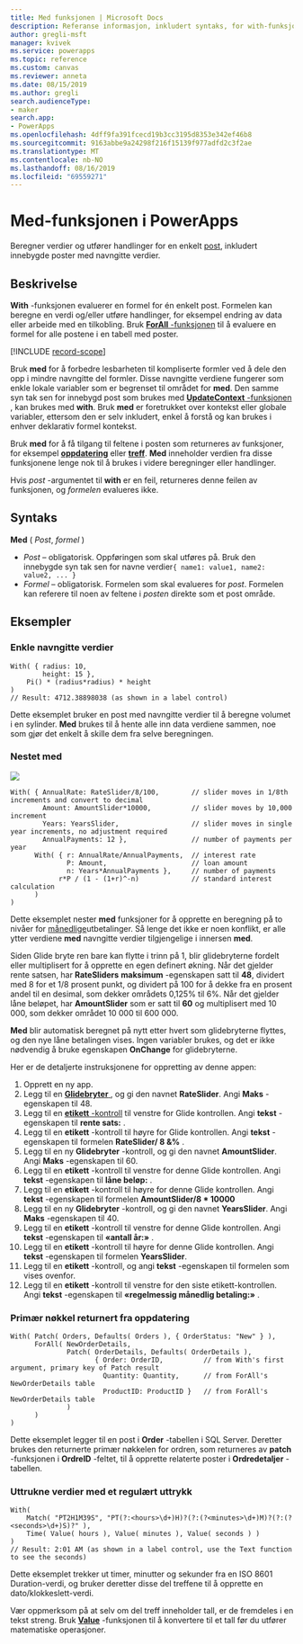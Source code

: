 ```yaml
---
title: Med funksjonen | Microsoft Docs
description: Referanse informasjon, inkludert syntaks, for with-funksjonen i PowerApps
author: gregli-msft
manager: kvivek
ms.service: powerapps
ms.topic: reference
ms.custom: canvas
ms.reviewer: anneta
ms.date: 08/15/2019
ms.author: gregli
search.audienceType:
- maker
search.app:
- PowerApps
ms.openlocfilehash: 4dff9fa391fcecd19b3cc3195d8353e342ef46b8
ms.sourcegitcommit: 9163abbe9a24298f216f15139f977adfd2c3f2ae
ms.translationtype: MT
ms.contentlocale: nb-NO
ms.lasthandoff: 08/16/2019
ms.locfileid: "69559271"
---
```

# <a name="with-function-in-powerapps"></a>Med-funksjonen i PowerApps
Beregner verdier og utfører handlinger for en enkelt [post](../working-with-tables.md#records), inkludert innebygde poster med navngitte verdier.

## <a name="description"></a>Beskrivelse

**With** -funksjonen evaluerer en formel for én enkelt post.  Formelen kan beregne en verdi og/eller utføre handlinger, for eksempel endring av data eller arbeide med en tilkobling.  Bruk [ **ForAll** -funksjonen](function-with.md) til å evaluere en formel for alle postene i en tabell med poster.

[!INCLUDE [record-scope](../../../includes/record-scope.md)]

Bruk **med** for å forbedre lesbarheten til kompliserte formler ved å dele den opp i mindre navngitte del formler.  Disse navngitte verdiene fungerer som enkle lokale variabler som er begrenset til området for **med**.  Den samme syn tak sen for innebygd post som brukes med [ **UpdateContext** -funksjonen](function-updatecontext.md) , kan brukes med **with**.  Bruk **med** er foretrukket over kontekst eller globale variabler, ettersom den er selv inkludert, enkel å forstå og kan brukes i enhver deklarativ formel kontekst.  

Bruk **med** for å få tilgang til feltene i posten som returneres av funksjoner, for eksempel [**oppdatering**](function-patch.md) eller [**treff**](function-ismatch.md).  **Med** inneholder verdien fra disse funksjonene lenge nok til å brukes i videre beregninger eller handlinger.  

Hvis *post* -argumentet til **with** er en feil, returneres denne feilen av funksjonen, og *formelen* evalueres ikke.

## <a name="syntax"></a>Syntaks
**Med** ( *Post*, *formel* )

* *Post* – obligatorisk. Oppføringen som skal utføres på.  Bruk den innebygde syn tak sen for navne verdier`{ name1: value1, name2: value2, ... }`
* *Formel* – obligatorisk.  Formelen som skal evalueres for *post*.  Formelen kan referere til noen av feltene i *posten* direkte som et post område.

## <a name="examples"></a>Eksempler

### <a name="simple-named-values"></a>Enkle navngitte verdier

```powerapps-dot
With( { radius: 10, 
        height: 15 },
    Pi() * (radius*radius) * height
)
// Result: 4712.38898038 (as shown in a label control)
```

Dette eksemplet bruker en post med navngitte verdier til å beregne volumet i en sylinder.  **Med** brukes til å hente alle inn data verdiene sammen, noe som gjør det enkelt å skille dem fra selve beregningen.  

### <a name="nested-with"></a>Nestet med

![](media/function-with/interest-calculator.gif)

```powerapps-dot
With( { AnnualRate: RateSlider/8/100,        // slider moves in 1/8th increments and convert to decimal
        Amount: AmountSlider*10000,          // slider moves by 10,000 increment
        Years: YearsSlider,                  // slider moves in single year increments, no adjustment required
        AnnualPayments: 12 },                // number of payments per year
      With( { r: AnnualRate/AnnualPayments,  // interest rate
              P: Amount,                     // loan amount
              n: Years*AnnualPayments },     // number of payments
            r*P / (1 - (1+r)^-n)             // standard interest calculation
      )
)  
```

Dette eksemplet nester **med** funksjoner for å opprette en beregning på to nivåer for [månedlige](https://en.wikipedia.org/wiki/Mortgage_calculator#Monthly_payment_formula)utbetalinger.  Så lenge det ikke er noen konflikt, er alle ytter verdiene **med** navngitte verdier tilgjengelige i innersen **med**.

Siden Glide bryte ren bare kan flytte i trinn på 1, blir glidebryterne fordelt eller multiplisert for å opprette en egen definert økning.  Når det gjelder rente satsen, har **RateSliders** **maksimum** -egenskapen satt til **48**, dividert med 8 for et 1/8 prosent punkt, og dividert på 100 for å dekke fra en prosent andel til en desimal, som dekker områdets 0,125% til 6%.  Når det gjelder låne beløpet, har **AmountSlider** som er satt til **60** og multiplisert med 10 000, som dekker området 10 000 til 600 000.

**Med** blir automatisk beregnet på nytt etter hvert som glidebryterne flyttes, og den nye låne betalingen vises.  Ingen variabler brukes, og det er ikke nødvendig å bruke egenskapen **OnChange** for glidebryterne.

Her er de detaljerte instruksjonene for oppretting av denne appen:
1. Opprett en ny app.
2. Legg til en [ **Glidebryter** ](../controls/control-slider.md) , og gi den navnet **RateSlider**.  Angi **Maks** -egenskapen til 48.
3. Legg til en [ **etikett** -kontroll](../controls/control-text-box.md) til venstre for Glide kontrollen.  Angi **tekst** -egenskapen til **rente sats:** .
3. Legg til en **etikett** -kontroll til høyre for Glide kontrollen.  Angi **tekst** -egenskapen til formelen **RateSlider/&nbsp;8 &%** .
3. Legg til en ny **Glidebryter** -kontroll, og gi den navnet **AmountSlider**.  Angi **Maks** -egenskapen til 60.
3. Legg til en **etikett** -kontroll til venstre for denne Glide kontrollen.  Angi **tekst** -egenskapen til **låne beløp:** . 
3. Legg til en **etikett** -kontroll til høyre for denne Glide kontrollen.  Angi **tekst** -egenskapen til formelen **AmountSlider/8 * 10000**
4. Legg til en ny **Glidebryter** -kontroll, og gi den navnet **YearsSlider**.  Angi **Maks** -egenskapen til 40.
3. Legg til en **etikett** -kontroll til venstre for denne Glide kontrollen.  Angi **tekst** -egenskapen til **«antall år:»** . 
3. Legg til en **etikett** -kontroll til høyre for denne Glide kontrollen.  Angi **tekst** -egenskapen til formelen **YearsSlider**.
5. Legg til en **etikett** -kontroll, og angi **tekst** -egenskapen til formelen som vises ovenfor.
3. Legg til en **etikett** -kontroll til venstre for den siste etikett-kontrollen.  Angi **tekst** -egenskapen til **«regelmessig månedlig betaling:»** .  

### <a name="primary-key-returned-from-patch"></a>Primær nøkkel returnert fra oppdatering

```powerapps-dot
With( Patch( Orders, Defaults( Orders ), { OrderStatus: "New" } ),
      ForAll( NewOrderDetails, 
              Patch( OrderDetails, Defaults( OrderDetails ), 
                     { Order: OrderID,          // from With's first argument, primary key of Patch result
                       Quantity: Quantity,      // from ForAll's NewOrderDetails table
                       ProductID: ProductID }   // from ForAll's NewOrderDetails table
              )
      )
)
```

Dette eksemplet legger til en post i **Order** -tabellen i SQL Server.  Deretter brukes den returnerte primær nøkkelen for ordren, som returneres av **patch** -funksjonen i **OrdreID** -feltet, til å opprette relaterte poster i **Ordredetaljer** -tabellen.  

### <a name="extracted-values-with-a-regular-expression"></a>Uttrukne verdier med et regulært uttrykk

```powerapps-dot
With( 
    Match( "PT2H1M39S", "PT(?:<hours>\d+)H)?(?:(?<minutes>\d+)M)?(?:(?<seconds>\d+)S)?" ),
    Time( Value( hours ), Value( minutes ), Value( seconds ) )
)
// Result: 2:01 AM (as shown in a label control, use the Text function to see the seconds)
```

Dette eksemplet trekker ut timer, minutter og sekunder fra en ISO 8601 Duration-verdi, og bruker deretter disse del treffene til å opprette en dato/klokkeslett-verdi. 

Vær oppmerksom på at selv om del treff inneholder tall, er de fremdeles i en tekst streng.  Bruk [**Value**](function-value.md) -funksjonen til å konvertere til et tall før du utfører matematiske operasjoner.  


